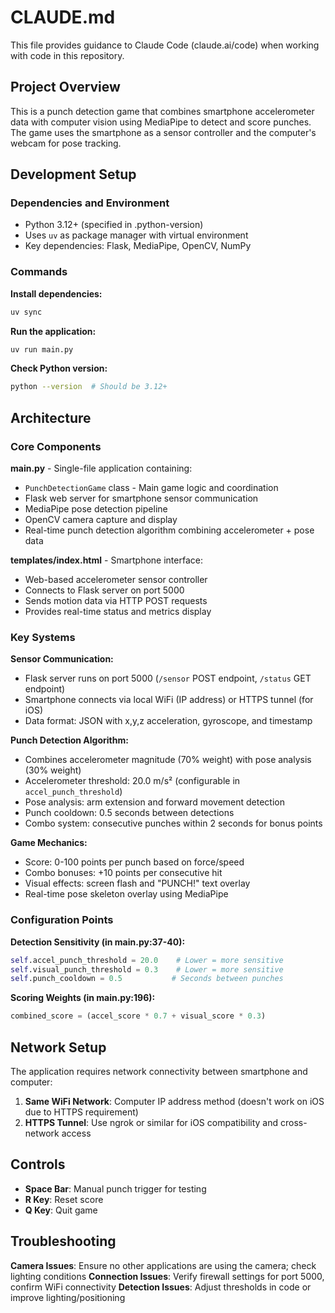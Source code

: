 # CLAUDE.md

This file provides guidance to Claude Code (claude.ai/code) when working with code in this repository.

## Project Overview

This is a punch detection game that combines smartphone accelerometer data with computer vision using MediaPipe to detect and score punches. The game uses the smartphone as a sensor controller and the computer's webcam for pose tracking.

## Development Setup

### Dependencies and Environment

- Python 3.12+ (specified in .python-version)
- Uses `uv` as package manager with virtual environment
- Key dependencies: Flask, MediaPipe, OpenCV, NumPy

### Commands

**Install dependencies:**

```bash
uv sync
```

**Run the application:**

```bash
uv run main.py
```

**Check Python version:**

```bash
python --version  # Should be 3.12+
```

## Architecture

### Core Components

**main.py** - Single-file application containing:

- `PunchDetectionGame` class - Main game logic and coordination
- Flask web server for smartphone sensor communication
- MediaPipe pose detection pipeline
- OpenCV camera capture and display
- Real-time punch detection algorithm combining accelerometer + pose data

**templates/index.html** - Smartphone interface:

- Web-based accelerometer sensor controller
- Connects to Flask server on port 5000
- Sends motion data via HTTP POST requests
- Provides real-time status and metrics display

### Key Systems

**Sensor Communication:**

- Flask server runs on port 5000 (`/sensor` POST endpoint, `/status` GET endpoint)
- Smartphone connects via local WiFi (IP address) or HTTPS tunnel (for iOS)
- Data format: JSON with x,y,z acceleration, gyroscope, and timestamp

**Punch Detection Algorithm:**

- Combines accelerometer magnitude (70% weight) with pose analysis (30% weight)
- Accelerometer threshold: 20.0 m/s² (configurable in `accel_punch_threshold`)
- Pose analysis: arm extension and forward movement detection
- Punch cooldown: 0.5 seconds between detections
- Combo system: consecutive punches within 2 seconds for bonus points

**Game Mechanics:**

- Score: 0-100 points per punch based on force/speed
- Combo bonuses: +10 points per consecutive hit
- Visual effects: screen flash and "PUNCH!" text overlay
- Real-time pose skeleton overlay using MediaPipe

### Configuration Points

**Detection Sensitivity (in main.py:37-40):**

```python
self.accel_punch_threshold = 20.0    # Lower = more sensitive
self.visual_punch_threshold = 0.3    # Lower = more sensitive
self.punch_cooldown = 0.5           # Seconds between punches
```

**Scoring Weights (in main.py:196):**

```python
combined_score = (accel_score * 0.7 + visual_score * 0.3)
```

## Network Setup

The application requires network connectivity between smartphone and computer:

1. **Same WiFi Network**: Computer IP address method (doesn't work on iOS due to HTTPS requirement)
2. **HTTPS Tunnel**: Use ngrok or similar for iOS compatibility and cross-network access

## Controls

- **Space Bar**: Manual punch trigger for testing
- **R Key**: Reset score
- **Q Key**: Quit game

## Troubleshooting

**Camera Issues**: Ensure no other applications are using the camera; check lighting conditions
**Connection Issues**: Verify firewall settings for port 5000, confirm WiFi connectivity
**Detection Issues**: Adjust thresholds in code or improve lighting/positioning
